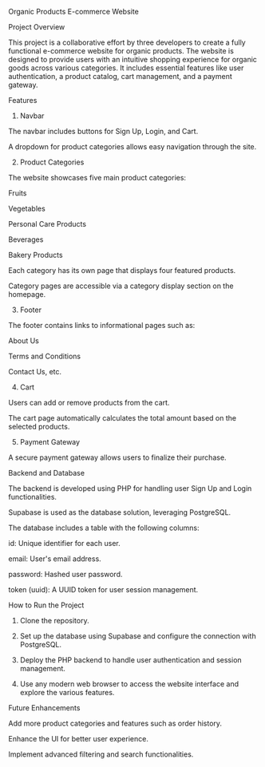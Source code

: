 Organic Products E-commerce Website

Project Overview

This project is a collaborative effort by three developers to create a fully functional e-commerce website for organic products. The website is designed to provide users with an intuitive shopping experience for organic goods across various categories. It includes essential features like user authentication, a product catalog, cart management, and a payment gateway.

Features

1. Navbar

The navbar includes buttons for Sign Up, Login, and Cart.

A dropdown for product categories allows easy navigation through the site.


2. Product Categories

The website showcases five main product categories:

Fruits

Vegetables

Personal Care Products

Beverages

Bakery Products


Each category has its own page that displays four featured products.

Category pages are accessible via a category display section on the homepage.


3. Footer

The footer contains links to informational pages such as:

About Us

Terms and Conditions

Contact Us, etc.



4. Cart

Users can add or remove products from the cart.

The cart page automatically calculates the total amount based on the selected products.


5. Payment Gateway

A secure payment gateway allows users to finalize their purchase.


Backend and Database

The backend is developed using PHP for handling user Sign Up and Login functionalities.

Supabase is used as the database solution, leveraging PostgreSQL.

The database includes a table with the following columns:

id: Unique identifier for each user.

email: User's email address.

password: Hashed user password.

token (uuid): A UUID token for user session management.



How to Run the Project

1. Clone the repository.


2. Set up the database using Supabase and configure the connection with PostgreSQL.


3. Deploy the PHP backend to handle user authentication and session management.


4. Use any modern web browser to access the website interface and explore the various features.



Future Enhancements

Add more product categories and features such as order history.

Enhance the UI for better user experience.

Implement advanced filtering and search functionalities.


